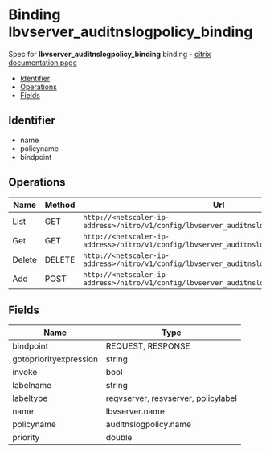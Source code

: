 # Binding lbvserver_auditnslogpolicy_binding

Spec for **lbvserver_auditnslogpolicy_binding** binding - [citrix documentation page](https://developer-docs.citrix.com/projects/netscaler-nitro-api/en/11.0/configuration/load-balancing/lbvserver_auditnslogpolicy_binding/lbvserver_auditnslogpolicy_binding/)

- [Identifier](#identifier)
- [Operations](#operations)
- [Fields](#fields)

## Identifier

- name
- policyname
- bindpoint

## Operations

| Name | Method | Url |
|----|----|----|
| List | GET | `http://<netscaler-ip-address>/nitro/v1/config/lbvserver_auditnslogpolicy_binding` |
| Get | GET | `http://<netscaler-ip-address>/nitro/v1/config/lbvserver_auditnslogpolicy_binding/<name>` |
| Delete | DELETE | `http://<netscaler-ip-address>/nitro/v1/config/lbvserver_auditnslogpolicy_binding/<name>` |
| Add | POST | `http://<netscaler-ip-address>/nitro/v1/config/lbvserver_auditnslogpolicy_binding` |

## Fields

| Name | Type |
|----|----|
| bindpoint | REQUEST, RESPONSE |
| gotopriorityexpression | string |
| invoke | bool |
| labelname | string |
| labeltype | reqvserver, resvserver, policylabel |
| name | lbvserver.name |
| policyname | auditnslogpolicy.name |
| priority | double |

